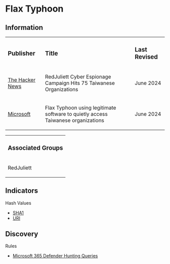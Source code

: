 # Flax Typhoon

## Information
<table>
  <tr>
    <td>
      <h3>Publisher</h3>
    </td>
    <td>
      <h3>Title</h3>
    </td>
    <td>
      <h3>Last Revised</h3>
    </td>
  </tr>
  <tr>
    <td>
      <a href="https://thehackernews.com/2024/06/redjuliett-cyber-espionage-campaign.html">The Hacker News</a>
    </td>
    <td>
      <p>RedJuliett Cyber Espionage Campaign Hits 75 Taiwanese Organizations</p>
    </td>
    <td>
      <p>June 2024</p>
    </td>
  </tr>
  <tr>
    <td>
      <a href="https://www.microsoft.com/en-us/security/blog/2023/08/24/flax-typhoon-using-legitimate-software-to-quietly-access-taiwanese-organizations/">Microsoft</a>
    </td>
    <td>
      <p>Flax Typhoon using legitimate software to quietly access Taiwanese organizations</p>
    </td>
    <td>
      <p>June 2024</p>
    </td>
  </tr>
</table>

<table>
  <tr>
    <td>
      <h3>Associated Groups</h3>
    </td>
  </tr>
  <tr>
    <td>
      <p>RedJuliett</p>
    </td>
  </tr>
</table>

## Indicators
Hash Values
- <a href="https://github.com/PudgyDragon/IOCs/blob/main/All/Flax%20Typhoon/samples.sha1">SHA1</a>
- <a href="https://github.com/PudgyDragon/IOCs/blob/main/All/Flax%20Typhoon/uri.txt">URI</a>

## Discovery
Rules
- <a href="https://github.com/PudgyDragon/IOCs/blob/main/All/Flax%20Typhoon/M365Defender.kql">Microsoft 365 Defender Hunting Queries</a>
